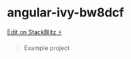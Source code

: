 # angular-ivy-bw8dcf

[Edit on StackBlitz ⚡️](https://stackblitz.com/edit/angular-ivy-bw8dcf)
>Example project
